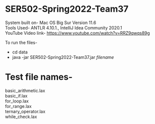 # SER502-Spring2022-Team37
System built on- Mac OS Big Sur Version 11.6 <br />
Tools Used- ANTLR 4.10.1., IntelliJ Idea Community 2020.1 <br />
YouTube Video link- https://www.youtube.com/watch?v=RRZ9qwqs89g<br />

To run the files- <br />
- cd data <br />
- java -jar SER502-Spring2022-Team37.jar _filename_

# Test file names- 
basic_arithmetic.lax <br />
basic_if.lax <br />
for_loop.lax <br />
for_range.lax <br />
ternary_operator.lax <br />
while_check.lax <br />
